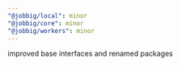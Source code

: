```yaml
---
"@jobbig/local": minor
"@jobbig/core": minor
"@jobbig/workers": minor
---
```


improved base interfaces and renamed packages
